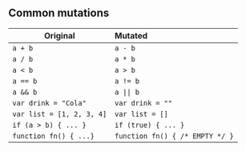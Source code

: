 ## Common mutations

| Original                  | Mutated                         |
| ------------------------- | :------------------------------ |
| `a + b`                   | `a - b`                         |
| `a / b`                   | `a * b`                         |
| `a < b`                   | `a > b`                         |
| `a == b`                  | `a != b`                        |
| `a && b`                  | <code>a &#124;&#124; b</code>   |
| `var drink = "Cola"`      | `var drink = ""`                |
| `var list = [1, 2, 3, 4]` | `var list = []`                 |
| `if (a > b) { ... }`      | `if (true) { ... }`             |
| `function fn() { ...}`    | `function fn() { /* EMPTY */ }` |

<!-- .element class="text-sm" -->